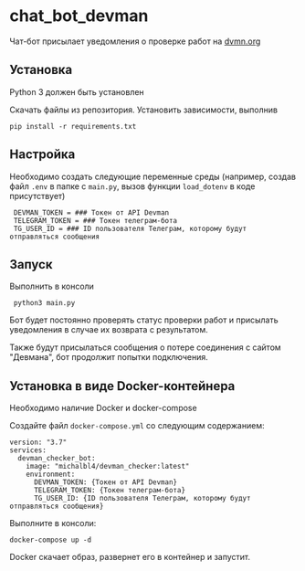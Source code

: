 # chat_bot_devman
 
Чат-бот присылает уведомления о проверке работ на [dvmn.org](https://dvmn.org/modules/)

## Установка 

Python 3 должен быть установлен

Скачать файлы из репозитория. Установить зависимости, выполнив

    pip install -r requirements.txt

## Настройка

Необходимо создать следующие переменные среды (например, создав файл `.env` в папке с `main.py`, вызов функции `load_dotenv` в коде присутствует)

     DEVMAN_TOKEN = ### Токен от API Devman
     TELEGRAM_TOKEN = ### Токен телеграм-бота
     TG_USER_ID = ### ID пользователя Телеграм, которому будут отправляться сообщения
     
## Запуск

Выполнить в консоли
   
     python3 main.py
     
Бот будет постоянно проверять статус проверки работ и присылать уведомления в случае их возврата с результатом.

Также будут присылаться сообщения о потере соединения с сайтом "Девмана", бот продолжит попытки подключения.

## Установка в виде Docker-контейнера

Необходимо наличие Docker и docker-compose

Создайте файл `docker-compose.yml` со следующим содержанием:

```
version: "3.7"
services:
  devman_checker_bot:
    image: "michalbl4/devman_checker:latest"
    environment:
      DEVMAN_TOKEN: {Токен от API Devman}
      TELEGRAM_TOKEN: {Токен телеграм-бота}
      TG_USER_ID: {ID пользователя Телеграм, которому будут отправляться сообщения}
```

Выполните в консоли:

    docker-compose up -d
    
Docker скачает образ, развернет его в контейнер и запустит.
